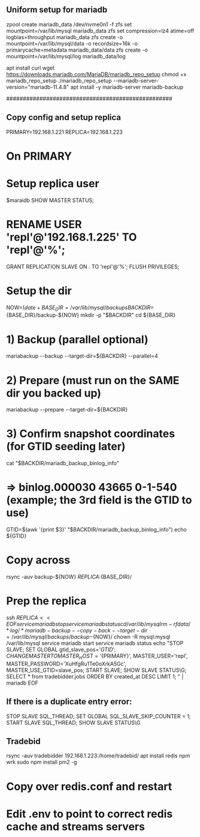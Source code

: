 ## Uniform setup for mariadb

zpool create mariadb_data /dev/nvme0n1 -f
zfs set mountpoint=/var/lib/mysql mariadb_data
zfs set compression=lz4 atime=off logbias=throughput mariadb_data
zfs create -o mountpoint=/var/lib/mysql/data -o recordsize=16k -o primarycache=metadata mariadb_data/data
zfs create -o mountpoint=/var/lib/mysql/log mariadb_data/log

apt install curl
wget https://downloads.mariadb.com/MariaDB/mariadb_repo_setup
chmod +x mariadb_repo_setup
./mariadb_repo_setup --mariadb-server-version="mariadb-11.4.8"
apt install -y mariadb-server mariadb-backup

##################################################
## Copy config and setup replica


PRIMARY=192.168.1.221
REPLICA=192.168.1.223
# On PRIMARY

# Setup replica user
$maraidb 
SHOW MASTER STATUS;
# RENAME USER 'repl'@'192.168.1.225' TO 'repl'@'%';
GRANT REPLICATION SLAVE ON *.* TO 'repl'@'%';
FLUSH PRIVILEGES;


# Setup the dir
NOW=$(date +%F_%H-%M)
BASE_DIR=/var/lib/mysql/backups
BACKDIR=${BASE_DIR}/backup-${NOW}
mkdir -p "$BACKDIR"
cd ${BASE_DIR}

# 1) Backup (parallel optional)
mariabackup --backup --target-dir=${BACKDIR} --parallel=4

# 2) Prepare (must run on the SAME dir you backed up)
mariabackup --prepare --target-dir=${BACKDIR}

# 3) Confirm snapshot coordinates (for GTID seeding later)
cat "$BACKDIR/mariadb_backup_binlog_info"
# => binlog.000030  43665  0-1-540  (example; the 3rd field is the GTID to use)
GTID=$(awk '{print $3}' "$BACKDIR/mariadb_backup_binlog_info")
echo ${GTID}

# Copy across
rsync -auv backup-${NOW} ${REPLICA}:${BASE_DIR}/


# Prep the replica
ssh ${REPLICA} << EOF
service mariadb stop
service mariadb status
cd /var/lib/mysql
rm -rf data/* log/*
mariadb-backup --copy-back --target-dir=/var/lib/mysql/backups/backup-${NOW}/
chown -R mysql:mysql /var/lib/mysql 
service mariadb start
service mariadb status
echo "STOP SLAVE; SET GLOBAL gtid_slave_pos='${GTID}';
    CHANGE MASTER TO
    MASTER_HOST='${PRIMARY}',
    MASTER_USER='repl',
    MASTER_PASSWORD='XuHfgRu1Te0oXrkA5Gc',
    MASTER_USE_GTID=slave_pos;
    START SLAVE;
    SHOW SLAVE STATUS\G;
    SELECT * from tradebidder.jobs ORDER BY created_at DESC LIMIT 1;
" | mariadb
EOF

## If there is a duplicate entry error:
STOP SLAVE SQL_THREAD;
SET GLOBAL SQL_SLAVE_SKIP_COUNTER = 1;
START SLAVE SQL_THREAD;
SHOW SLAVE STATUS\G


## Tradebid
rsync -auv tradebidder 192.168.1.223:/home/tradebid/
apt install redis npm wrk
sudo npm install pm2 -g

# Copy over redis.conf and restart

# Edit .env to point to correct redis cache and streams servers
